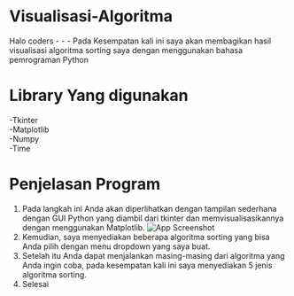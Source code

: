 # Visualisasi-Algoritma

Halo coders - - -
Pada Kesempatan kali ini saya akan membagikan hasil visualisasi algoritma sorting saya dengan menggunakan bahasa pemrograman Python

# Library Yang digunakan
-Tkinter <br />
-Matplotlib <br />
-Numpy <br />
-Time <br />

# Penjelasan Program
1. Pada langkah ini Anda akan diperlihatkan dengan tampilan sederhana dengan GUI Python yang diambil dari tkinter dan memvisualisasikannya
   dengan menggunakan Matplotlib.
   ![App Screenshot](https://github.com/Chelsea-Ndo/Visualisasi-Agoritma/blob/main/Sc-1.png)
3. Kemudian, saya menyediakan beberapa algoritma sorting yang bisa Anda pilih dengan menu dropdown yang saya buat.
4. Setelah itu Anda dapat menjalankan masing-masing dari algoritma yang Anda ingin coba, pada kesempatan kali ini saya
   menyediakan 5 jenis algoritma sorting.
5. Selesai
